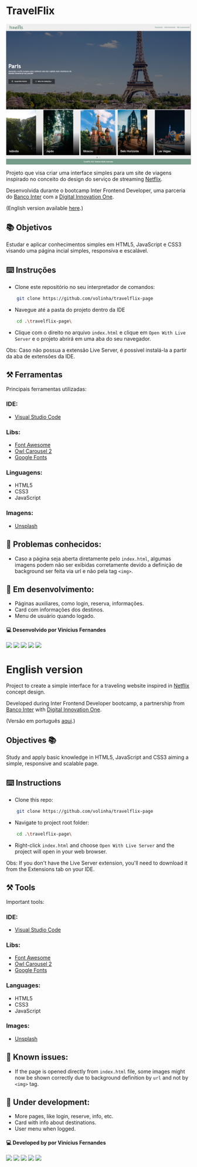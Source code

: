 # TravelFlix 

<p align="center" style="display: flex; align-items: flex-start; justify-content: center;">
  <img src="resources/img/website-full.png" width="800px"/>
</p>

Projeto que visa criar uma interface simples para um site de viagens inspirado no conceito do design do serviço de streaming [Netflix](https://www.netflix.com).

Desenvolvida durante o bootcamp Inter Frontend Developer, uma parceria do [Banco Inter](https://www.bancointer.com.br/) com a [Digital Innovation One](https://dio.me).

(English version available [here](#english-version).)

## 📚 Objetivos 
Estudar e aplicar conhecimentos simples em HTML5, JavaScript e CSS3 visando uma página incial simples, responsiva e escalável.

## ⌨️ Instruções 
- Clone este repositório no seu interpretador de comandos:
```bash
    git clone https://github.com/volinha/travelflix-page
```

- Navegue até a pasta do projeto dentro da IDE
```bash
    cd .\travelflix-page\
```

- Clique com o direito no arquivo `index.html` e clique em `Open With Live Server` e o projeto abrirá em uma aba do seu navegador. 

Obs: Caso não possua a extensão Live Server, é possível instalá-la a partir da aba de extensões da IDE.

## ⚒️ Ferramentas 
Principais ferramentas utilizadas:
### IDE:
- [Visual Studio Code](https://code.visualstudio.com)

### Libs:
- [Font Awesome](https://fontawesome.com)
- [Owl Carousel 2](https://owlcarousel2.github.io/OwlCarousel2/)
- [Google Fonts](https://fonts.google.com)

### Linguagens:
- HTML5
- CSS3
- JavaScript

### Imagens: 
- [Unsplash](https://unsplash.com)

## 🚧 Problemas conhecidos:
- Caso a página seja aberta diretamente pelo `index.html`, algumas imagens podem não ser exibidas corretamente devido a definição de background ser feita via url e não pela tag `<img>`.
## 🚀 Em desenvolvimento:

- Páginas auxiliares, como login, reserva, informações.
- Card com informações dos destinos.
- Menu de usuário quando logado.

#### 💻 Desenvolvido por Vinícius Fernandes
[<img src = "https://img.shields.io/badge/facebook-%231877F2.svg?&style=for-the-badge&logo=facebook&logoColor=white">](https://www.facebook.com/viniciusfvb)
[<img src="https://img.shields.io/badge/linkedin-%230077B5.svg?&style=for-the-badge&logo=linkedin&logoColor=white" />](https://www.linkedin.com/in/viniciusfernandesdev/)
[<img src="https://img.shields.io/badge/twitter-%231DA1F2.svg?&style=for-the-badge&logo=twitter&logoColor=white" />](https://twitter.com/volafernandes)
[<img src="https://img.shields.io/badge/GitHub-100000?style=for-the-badge&logo=github&logoColor=white" />](https://www.github.com/volinha)
<a href = "mailto:viniciusfernandesdev@gmail.com"><img src="https://img.shields.io/badge/-Gmail-%23333?style=for-the-badge&logo=gmail&logoColor=white" target="_blank"></a>
<br />
#

# English version

Project to create a simple interface for a traveling website inspired in [Netflix](https://www.netflix.com) concept design.

Developed during Inter Frontend Developer bootcamp, a partnership from [Banco Inter](https://www.bancointer.com.br/) with [Digital Innovation One](https://dio.me).

(Versão em português [aqui](#travelflix).)

## Objectives 📚
Study and apply basic knowledge in HTML5, JavaScript and CSS3 aiming a simple, responsive and scalable page.

## ⌨️ Instructions 
- Clone this repo:
```bash
    git clone https://github.com/volinha/travelflix-page
```

- Navigate to project root folder:
```bash
    cd .\travelflix-page\
```

- Right-click `index.html` and choose `Open With Live Server` and the project will open in your web browser. 

Obs: If you don't have the Live Server extension, you'll need to download it from the Extensions tab on your IDE.

## ⚒️ Tools 
Important tools:
### IDE:
- [Visual Studio Code](https://code.visualstudio.com)

### Libs:
- [Font Awesome](https://fontawesome.com)
- [Owl Carousel 2](https://owlcarousel2.github.io/OwlCarousel2/)
- [Google Fonts](https://fonts.google.com)

### Languages:
- HTML5
- CSS3
- JavaScript

### Images: 
- [Unsplash](https://unsplash.com)

## 🚧 Known issues:
- If the page is opened directly from `index.html` file, some images might now be shown correctly due to background definition by `url` and not by `<img>` tag.

## 🚀 Under development:

- More pages, like login, reserve, info, etc.
- Card with info about destinations.
- User menu when logged.

#### 💻 Developed by por Vinícius Fernandes
[<img src = "https://img.shields.io/badge/facebook-%231877F2.svg?&style=for-the-badge&logo=facebook&logoColor=white">](https://www.facebook.com/viniciusfvb)
[<img src="https://img.shields.io/badge/linkedin-%230077B5.svg?&style=for-the-badge&logo=linkedin&logoColor=white" />](https://www.linkedin.com/in/viniciusfernandesdev/)
[<img src="https://img.shields.io/badge/twitter-%231DA1F2.svg?&style=for-the-badge&logo=twitter&logoColor=white" />](https://twitter.com/volafernandes)
[<img src="https://img.shields.io/badge/GitHub-100000?style=for-the-badge&logo=github&logoColor=white" />](https://www.github.com/volinha)
<a href = "mailto:viniciusfernandesdev@gmail.com"><img src="https://img.shields.io/badge/-Gmail-%23333?style=for-the-badge&logo=gmail&logoColor=white" target="_blank"></a>
<br />
